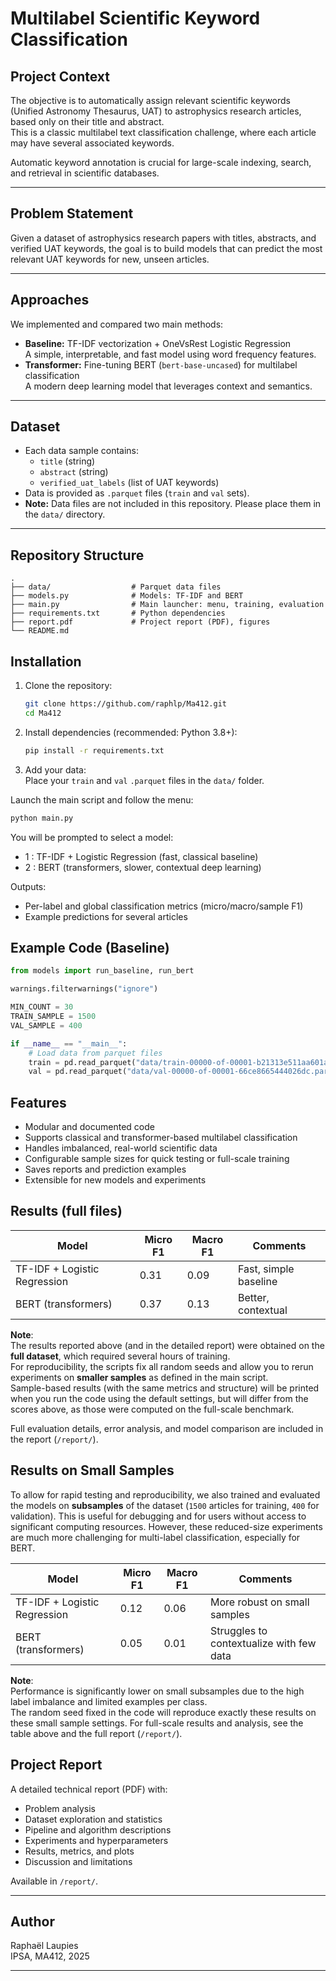# Multilabel Scientific Keyword Classification

## Project Context

The objective is to automatically assign relevant scientific keywords (Unified Astronomy Thesaurus, UAT) to astrophysics research articles, based only on their title and abstract.  
This is a classic multilabel text classification challenge, where each article may have several associated keywords.

Automatic keyword annotation is crucial for large-scale indexing, search, and retrieval in scientific databases.

---

## Problem Statement

Given a dataset of astrophysics research papers with titles, abstracts, and verified UAT keywords, the goal is to build models that can predict the most relevant UAT keywords for new, unseen articles.

---

## Approaches

We implemented and compared two main methods:

- **Baseline:** TF-IDF vectorization + OneVsRest Logistic Regression  
  A simple, interpretable, and fast model using word frequency features.
- **Transformer:** Fine-tuning BERT (`bert-base-uncased`) for multilabel classification  
  A modern deep learning model that leverages context and semantics.

---

## Dataset

- Each data sample contains:
    - `title` (string)
    - `abstract` (string)
    - `verified_uat_labels` (list of UAT keywords)
- Data is provided as `.parquet` files (`train` and `val` sets).
- **Note:** Data files are not included in this repository. Please place them in the `data/` directory.

---

## Repository Structure

```text
.
├── data/                  # Parquet data files
├── models.py              # Models: TF-IDF and BERT
├── main.py                # Main launcher: menu, training, evaluation
├── requirements.txt       # Python dependencies
├── report.pdf             # Project report (PDF), figures
└── README.md
```

## Installation

1.  Clone the repository:

    ```bash
    git clone https://github.com/raphlp/Ma412.git
    cd Ma412
    ```

2.  Install dependencies (recommended: Python 3.8+):

    ```bash
    pip install -r requirements.txt
    ```

3.  Add your data:  
    Place your `train` and `val` `.parquet` files in the `data/` folder.


Launch the main script and follow the menu:

```bash
python main.py
```

You will be prompted to select a model:

-   1 : TF-IDF + Logistic Regression (fast, classical baseline)
-   2 : BERT (transformers, slower, contextual deep learning)

Outputs:

-   Per-label and global classification metrics (micro/macro/sample F1)
-   Example predictions for several articles


## Example Code (Baseline)

```python
from models import run_baseline, run_bert

warnings.filterwarnings("ignore")

MIN_COUNT = 30
TRAIN_SAMPLE = 1500
VAL_SAMPLE = 400

if __name__ == "__main__":
    # Load data from parquet files
    train = pd.read_parquet("data/train-00000-of-00001-b21313e511aa601a.parquet")
    val = pd.read_parquet("data/val-00000-of-00001-66ce8665444026dc.parquet")
```

## Features

-   Modular and documented code
-   Supports classical and transformer-based multilabel classification
-   Handles imbalanced, real-world scientific data
-   Configurable sample sizes for quick testing or full-scale training
-   Saves reports and prediction examples
-   Extensible for new models and experiments

## Results (full files)

| Model                        | Micro F1 | Macro F1 | Comments                 |
| ---------------------------- | -------- | -------- | ------------------------ |
| TF-IDF + Logistic Regression | 0.31     | 0.09     | Fast, simple baseline    |
| BERT (transformers)          | 0.37     | 0.13     | Better, contextual       |

**Note**:  
The results reported above (and in the detailed report) were obtained on the **full dataset**, which required several hours of training.  
For reproducibility, the scripts fix all random seeds and allow you to rerun experiments on **smaller samples** as defined in the main script.  
Sample-based results (with the same metrics and structure) will be printed when you run the code using the default settings, but will differ  from the scores above, as those were computed on the full-scale benchmark.

Full evaluation details, error analysis, and model comparison are included in the report (`/report/`).

## Results on Small Samples

To allow for rapid testing and reproducibility, we also trained and evaluated the models on **subsamples** of the dataset (`1500` articles for training, `400` for validation). This is useful for debugging and for users without access to significant computing resources. However, these reduced-size experiments are much more challenging for multi-label classification, especially for BERT.

| Model                        | Micro F1 | Macro F1 | Comments                             |
| ---------------------------- | -------- | -------- | -------------------------------------|
| TF-IDF + Logistic Regression | 0.12     | 0.06     | More robust on small samples         |
| BERT (transformers)          | 0.05     | 0.01     | Struggles to contextualize with few data |

**Note**:  
Performance is significantly lower on small subsamples due to the high label imbalance and limited examples per class.  
The random seed fixed in the code will reproduce exactly these results on these small sample settings.
For full-scale results and analysis, see the table above and the full report (`/report/`).

## Project Report

A detailed technical report (PDF) with:

-   Problem analysis
-   Dataset exploration and statistics
-   Pipeline and algorithm descriptions
-   Experiments and hyperparameters
-   Results, metrics, and plots
-   Discussion and limitations

Available in `/report/`.

---

## Author

Raphaël Laupies  
IPSA, MA412, 2025

---
